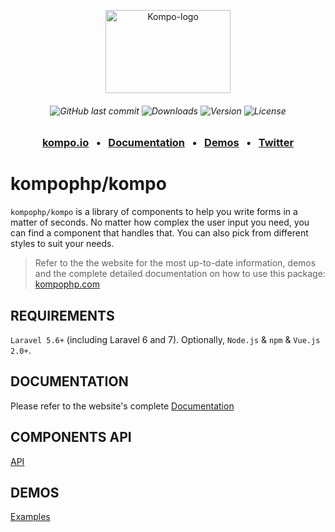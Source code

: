 <p align="center">
  <a href="https://kompo.io" target="_blank">
    <img src="https://kompo.io/img/kompo.png" width="200" height="133" alt="Kompo-logo" />
  </a>
</p>
<h6 align="center">
    <img alt="GitHub last commit" src="https://img.shields.io/github/last-commit/vuravel/komponents.svg">
    <img src="https://img.shields.io/npm/dt/vuravel-komponents.svg?style=flat-square" alt="Downloads" />
    <img src="https://img.shields.io/npm/v/vuravel-komponents.svg?style=flat-square" alt="Version" />
    <img src="https://img.shields.io/npm/l/vuravel-komponents.svg?style=flat-square" alt="License" />
</h6>
<h3 align="center">
    <a href="https://kompo.io" target="_blank">kompo.io</a>
    &nbsp;&nbsp;&bull;&nbsp;&nbsp;
    <a href="https://kompo.io/docs" target="_blank">Documentation</a>
    &nbsp;&nbsp;&bull;&nbsp;&nbsp;
    <a href="https://kompo.io/examples" target="_blank">Demos</a>
    &nbsp;&nbsp;&bull;&nbsp;&nbsp;
    <a href="https://twitter.com/vuravel" target="_blank">Twitter</a>
</h3>

# kompophp/kompo

`kompophp/kompo` is a library of components to help you write forms in a matter of seconds. No matter how complex the user input you need, you can find a component that handles that. You can also pick from different styles to suit your needs.

> Refer to the the website for the most up-to-date information, demos and the complete detailed documentation on how to use this package: <a href="https://kompophp.com">kompophp.com</a>


## REQUIREMENTS

`Laravel 5.6+` (including Laravel 6 and 7). Optionally, `Node.js` & `npm` & `Vue.js 2.0+`.

## DOCUMENTATION

Please refer to the website's complete <a href="https://kompophp.com/docs" target="_blank">Documentation</a>

## COMPONENTS API

<a href="https://kompophp.com/api" target="_blank">API</a>

## DEMOS

<a href="https://kompophp.com/examples" target="_blank">Examples</a>